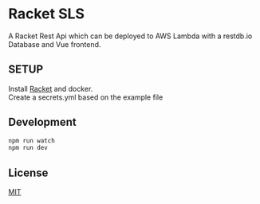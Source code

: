 # Racket SLS

A Racket Rest Api which can be deployed to AWS Lambda with a restdb.io Database and Vue frontend.

## SETUP

Install [Racket](https://docs.racket-lang.org/pollen/Installation.html) and docker.  
Create a secrets.yml based on the example file

## Development

```bash
npm run watch
npm run dev
```

## License

[MIT](https://choosealicense.com/licenses/mit/)
